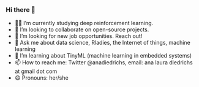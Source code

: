 ### Hi there 👋


- 🔭🌱 I’m currently studying deep reinforcement learning.
- 👯 I’m looking to collaborate on open-source projects.
- 🤔 I’m looking for new job opportunities. Reach out!
- 💬 Ask me about data science, Rladies, the Internet of things, machine learning
- 🔭 I’m learning about TinyML (machine learning in embedded systems)
- 📫 How to reach me: Twitter @anadiedrichs, email: ana laura diedrichs at gmail dot com
- 😄 Pronouns: her/she


